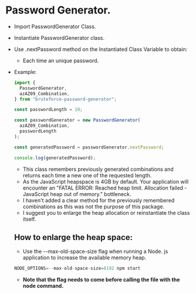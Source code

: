 # Password Generator.

- Import PasswordGenerator Class.
- Instantiate PasswordGenerator class.
- Use .nextPassword method on the Instantiated Class Variable to obtain:

  - Each time an unique password.

- Example:

  ```javascript
  import {
    PasswordGenerator,
    azAZ09_Combination,
  } from "bruteforce-password-generator";

  const passwordLength = 10;

  const passwordGenerator = new PasswordGenerator(
    azAZ09_Combination,
    passwordLength
  );

  const generatedPassword = passwordGenerator.nextPassword;

  console.log(generatedPassword);
  ```

  - This class remembers previously generated combinations and returns each time a new one of the requested length.
  - As the JavaScript heapspace is 4GB by default. Your application will encounter an "FATAL ERROR: Reached heap limit. Allocation failed - JavaScript heap out of memory." bottleneck.
  - I haven't added a clear method for the previously remembered combinations as this was not the purpose of this package.
  - I suggest you to enlarge the heap allocation or reinstantiate the class itself.

  ## How to enlarge the heap space:

  - Use the --max-old-space-size flag when running a Node. js application to increase the available memory heap.

  ```javascript
  NODE_OPTIONS=--max-old-space-size=8192 npm start
  ```

  - **Note that the flag needs to come before calling the file with the node command.**
